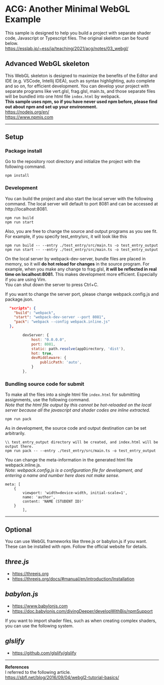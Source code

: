 # ACG: Another Minimal WebGL Example
This sample is designed to help you build a project with separate shader code, Javascript or Typescript files.
The original skeleton can be found below.  
https://esslab.jp/~ess/ja/teaching/2021/acg/notes/03_webgl/

## Advanced WebGL skeleton 
This WebGL skeleton is designed to maximize the benefits of the Editor and IDE (e.g. VSCode, Intellij IDEA), such as syntax highlighting, auto complete and so on, for efficient development. You can develop your project with separate programs like vert.glsl, frag.glsl, main.ts, and those separate files will be bundled into one html file `index.html` by webpack.  
**This sample uses npm, so if you have never used npm before, please find out about npm and set up your environment.**  
https://nodejs.org/en/  
https://www.npmjs.com  


---
## Setup

### Package install
Go to the repository root directory and initialize the project with the following command.

```
npm install
```

### Development
You can build the project and also start the local server with the following command.
The local server will default to port 8081 and can be accessed at http://localhost:8081.
```
npm run build
npm run start
```
Also, you are free to change the source and output programs as you see fit. For example, if you specify test_entry/src, it will look like this
```
npm run build -- --entry ./test_entry/src/main.ts -o test_entry_output
npm run start -- --entry ./test_entry/src/main.ts -o test_entry_output
```
On the local server by webpack-dev-server, bundle files are placed in memory, so it will **do hot reload for changes** in the source program. For example, when you make any change to frag.glsl, **it will be reflected in real time on localhost:8081.**
This makes development more efficient. Especially if you are using Vim.  
You can shut down the server to press Ctrl+C.  

If you want to change the server port, please change webpack.config.js and package.json.

```package.json
  "scripts": {
    "build": "webpack",
    "start": "webpack-dev-server --port 8081",
    "pack": "webpack --config webpack.inline.js"
  },

```

```webpack.config.js
        devServer: {
            host: "0.0.0.0",
            port: 8081,
            static: path.resolve(appDirectory, 'dist'),
            hot: true,
            devMiddleware: {
                publicPath: 'auto',
            }
        },
```

### Bundling source code for submit
To make all the files into a single html file `index.html` for submitting assignments, use the following command.  
*Note that the html file output by this cannot be hot-reloaded on the local server because all the javascript and shader codes are inline extracted.*


```
npm run pack
```

As in development, the source code and output destination can be set arbitrarily.

```
\\ test_entry_output directory will be created, and index.html will be output there.
npm run pack -- --entry ./test_entry/src/main.ts -o test_entry_output
```

You can change the meta-information in the generated html file webpack.inline.js.  
*Note: webpack.config.js is a configuration file for development, and entering a name and number here does not make sense.*
```
meta: [
    {
        viewport: 'width=device-width, initial-scale=1',
        name: 'author',
        content: 'NAME (STUDENT ID)'
    }
        ],
```
---
## Optional
You can use WebGL frameworks like three.js or babylon.js if you want. These can be installed with npm. Follow the official website for details.

*three.js*
 - 
 - https://threejs.org
 - https://threejs.org/docs/#manual/en/introduction/Installation

*babylon.js*
 -
 - https://www.babylonjs.com
 - https://doc.babylonjs.com/divingDeeper/developWithBjs/npmSupport
  


If you want to import shader files, such as when creating complex shaders, you can use the following system.

*glslify*
 - 
 - https://github.com/glslify/glslify

---
**References**  
I referred to the following article.  
https://sbfl.net/blog/2016/09/04/webgl2-tutorial-basics/